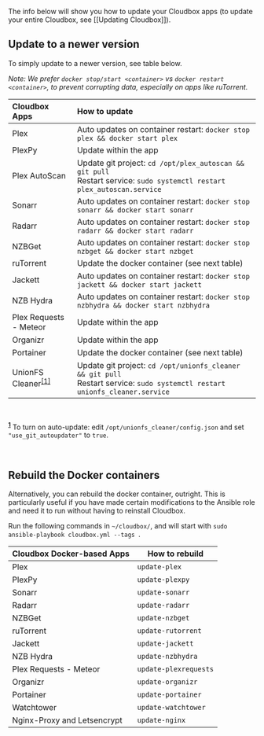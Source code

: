 The info below will show you how to update your Cloudbox apps (to update your entire Cloudbox, see [[Updating Cloudbox]]).


## Update to a newer version

To simply update to a newer version, see table below. 

_Note: We prefer `docker stop/start <container>` vs `docker restart <container>`, to prevent corrupting data, especially on apps like ruTorrent._

| Cloudbox Apps                                      | How to update                                                                                                                      |
|:-------------------------------------------------- |:---------------------------------------------------------------------------------------------------------------------------------- |
| Plex                                               | Auto updates on container restart: `docker stop plex && docker start plex`                                                         |
| PlexPy                                             | Update within the app                                                                                                              |
| Plex AutoScan                                      | Update git project: `cd /opt/plex_autoscan && git pull` <br /> Restart service: `sudo systemctl restart plex_autoscan.service`     |
| Sonarr                                             | Auto updates on container restart: `docker stop sonarr && docker start sonarr`                                                     |
| Radarr                                             | Auto updates on container restart: `docker stop radarr && docker start radarr`                                                     |
| NZBGet                                             | Auto updates on container restart: `docker stop nzbget && docker start nzbget`                                                     |
| ruTorrent                                          | Update the docker container (see next table)                                                                                       |
| Jackett                                            | Auto updates on container restart: `docker stop jackett && docker start jackett`                                                   |
| NZB Hydra                                          | Auto updates on container restart: `docker stop nzbhydra && docker start nzbhydra`                                                 |
| Plex Requests - Meteor                             | Update within the app                                                                                                              |
| Organizr                                           | Update within the app                                                                                                              |
| Portainer                                          | Update the docker container (see next table)                                                                                       | 
| UnionFS Cleaner<sup name="a1">[\[1\]](#f1) </sup> | Update git project: `cd /opt/unionfs_cleaner && git pull` <br /> Restart service: `sudo systemctl restart unionfs_cleaner.service` |

<br />

<sup><b name="f1">[1](#a1)</b></sup> To turn on auto-update:  edit `/opt/unionfs_cleaner/config.json` and set `"use_git_autoupdater"` to `true`. 


<br />


## Rebuild the Docker containers

Alternatively, you can rebuild the docker container, outright.  This is particularly useful if you have made certain modifications to the Ansible role and need it to run without having to reinstall Cloudbox. 

Run the following commands in `~/cloudbox/`, and will start with `sudo ansible-playbook cloudbox.yml --tags `.


| Cloudbox Docker-based Apps  | How to rebuild                                                 |
|:--------------------------- |--------------------------------------------------------------- |
| Plex                        | `update-plex`         |
| PlexPy                      | `update-plexpy`       |
| Sonarr                      | `update-sonarr`       |
| Radarr                      | `update-radarr`       |
| NZBGet                      | `update-nzbget`       |
| ruTorrent                   | `update-rutorrent`    | 
| Jackett                     | `update-jackett`      |
| NZB Hydra                   | `update-nzbhydra`     |
| Plex Requests - Meteor      | `update-plexrequests` |
| Organizr                    | `update-organizr`     |
| Portainer                   | `update-portainer`    |
| Watchtower                  | `update-watchtower`   |
| Nginx-Proxy and Letsencrypt | `update-nginx`        |

